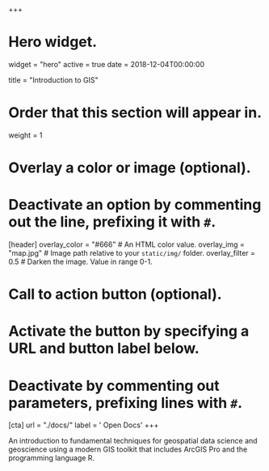+++
# Hero widget.
widget = "hero"
active = true
date = 2018-12-04T00:00:00

title = "Introduction to GIS"

# Order that this section will appear in.
weight = 1

# Overlay a color or image (optional).
#   Deactivate an option by commenting out the line, prefixing it with `#`.
[header]
  overlay_color = "#666"  # An HTML color value.
  overlay_img = "map.jpg"  # Image path relative to your `static/img/` folder.
  overlay_filter = 0.5  # Darken the image. Value in range 0-1.

# Call to action button (optional).
#   Activate the button by specifying a URL and button label below.
#   Deactivate by commenting out parameters, prefixing lines with `#`.
[cta]
  url = "./docs/"
  label = '<i class="fas fa-share"></i> Open Docs'
+++

An introduction to fundamental techniques for geospatial data science and geoscience using a modern GIS toolkit that includes ArcGIS Pro and the programming language R.
